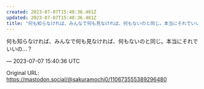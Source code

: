 ```yaml
---
created: 2023-07-07T15:40:36.481Z
updated: 2023-07-07T15:40:36.481Z
title: "何も知らなければ、みんなで何も見なければ、何もないのと同じ。本当にそれでいいの…[...]"
---
```


<p>何も知らなければ、みんなで何も見なければ、何もないのと同じ。本当にそれでいいの…？</p>

&mdash; 2023-07-07 15:40:36 UTC

Original URL: https://mastodon.social/@sakuramochi0/110673555389296480
